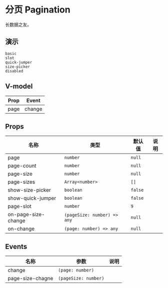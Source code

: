 # 分页 Pagination
<!--single-column-->
长数据之友。
## 演示
```demo
basic
slot
quick-jumper
size-picker
disabled
```
## V-model
|Prop|Event|
|-|-|
|page|change|

## Props
|名称|类型|默认值|说明|
|-|-|-|-|
|page|`number`|`null`||
|page-count|`number`|`null`||
|page-size|`number`|`null`||
|page-sizes|`Array<number>`|`[]`||
|show-size-picker|`boolean`|`false`||
|show-quick-jumper|`boolean`|`false`||
|page-slot|`number`|`9`||
|on-page-size-change|`(pageSize: number) => any`|`null`||
|on-change|`(page: number) => any`|`null`||

## Events
|名称|参数|说明|
|-|-|-|
|change|`(page: number)`||
|page-size-chagne|`(pageSize: number)`||
